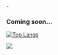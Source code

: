 -<h3>Coming soon...</h3>
[![Top Langs](https://github-readme-stats.vercel.app/api/top-langs/?username=victorlicht)](https://github.com/victorlicht/github-readme-stats)

<picture>
<source 
  srcset="https://github-readme-stats.vercel.app/api?username=victorlicht&show_icons=true&theme=transparent&hide_border=true"
  media="(hide_border: true)"
/>
  <img src="https://github-readme-stats.vercel.app/api?username=victorlicht&show_icons=true" />
</picture>
